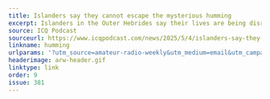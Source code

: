 ```yaml
---
title: Islanders say they cannot escape the mysterious humming
excerpt: Islanders in the Outer Hebrides say their lives are being disrupted by a mysterious low frequency humming sound that can be heard day and night.
source: ICQ Podcast
sourceurl: https://www.icqpodcast.com/news/2025/5/4/islanders-say-they-cannot-escape-the-mysterious-humming
linkname: humming
urlparams: '?utm_source=amateur-radio-weekly&utm_medium=email&utm_campaign=newsletter'
headerimage: arw-header.gif
linktype: link
order: 9
issue: 381
---
```

